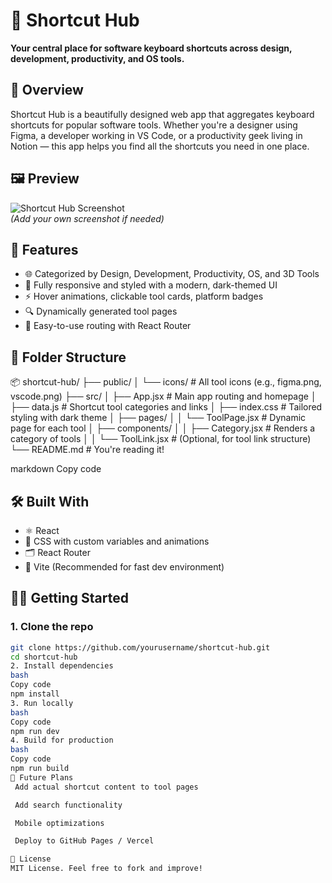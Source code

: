 # 🔗 Shortcut Hub

**Your central place for software keyboard shortcuts across design, development, productivity, and OS tools.**

## 🌟 Overview

Shortcut Hub is a beautifully designed web app that aggregates keyboard shortcuts for popular software tools. Whether you're a designer using Figma, a developer working in VS Code, or a productivity geek living in Notion — this app helps you find all the shortcuts you need in one place.

## 🖼️ Preview

![Shortcut Hub Screenshot](public/screenshot.png)  
*(Add your own screenshot if needed)*

## 🚀 Features

- 🌐 Categorized by Design, Development, Productivity, OS, and 3D Tools
- 🎨 Fully responsive and styled with a modern, dark-themed UI
- ⚡ Hover animations, clickable tool cards, platform badges
- 🔍 Dynamically generated tool pages
- 🧭 Easy-to-use routing with React Router

## 📁 Folder Structure

📦 shortcut-hub/ ├── public/ │ └── icons/ # All tool icons (e.g., figma.png, vscode.png) ├── src/ │ ├── App.jsx # Main app routing and homepage │ ├── data.js # Shortcut tool categories and links │ ├── index.css # Tailored styling with dark theme │ ├── pages/ │ │ └── ToolPage.jsx # Dynamic page for each tool │ ├── components/ │ │ ├── Category.jsx # Renders a category of tools │ │ └── ToolLink.jsx # (Optional, for tool link structure) └── README.md # You're reading it!

markdown
Copy code

## 🛠️ Built With

- ⚛️ React
- 🎨 CSS with custom variables and animations
- 🗂️ React Router
- 🧪 Vite (Recommended for fast dev environment)

## 🧑‍💻 Getting Started

### 1. Clone the repo
```bash
git clone https://github.com/yourusername/shortcut-hub.git
cd shortcut-hub
2. Install dependencies
bash
Copy code
npm install
3. Run locally
bash
Copy code
npm run dev
4. Build for production
bash
Copy code
npm run build
🧩 Future Plans
 Add actual shortcut content to tool pages

 Add search functionality

 Mobile optimizations

 Deploy to GitHub Pages / Vercel

📄 License
MIT License. Feel free to fork and improve!
